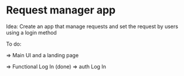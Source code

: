 # Request manager app

Idea: Create an app that manage requests and set the request by users using a login method

To do: 

=> Main UI and a landing page 

=> Functional Log In (done) => auth Log In
